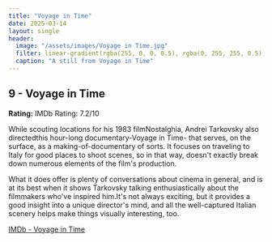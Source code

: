 ```yaml
---
title: "Voyage in Time"
date: 2025-03-14
layout: single
header:
  image: "/assets/images/Voyage in Time.jpg"
  filter: linear-gradient(rgba(255, 0, 0, 0.5), rgba(0, 255, 255, 0.5))
  caption: "A still from Voyage in Time"
---
```


## 9 - Voyage in Time

**Rating:** IMDb Rating: 7.2/10

While scouting locations for his 1983 filmNostalghia, Andrei Tarkovsky also directedthis hour-long documentary-Voyage in Time- that serves, on the surface, as a making-of-documentary of sorts. It focuses on traveling to Italy for good places to shoot scenes, so in that way, doesn't exactly break down numerous elements of the film's production.

What it does offer is plenty of conversations about cinema in general, and is at its best when it shows Tarkovsky talking enthusiastically about the filmmakers who've inspired him.It's not always exciting, but it provides a good insight into a unique director's mind, and all the well-captured Italian scenery helps make things visually interesting, too.

[IMDb - Voyage in Time](https://m.imdb.com/title/tt0176227/)
